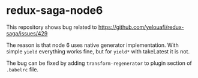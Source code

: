 # redux-saga-node6
This repository shows bug related to https://github.com/yelouafi/redux-saga/issues/429

The reason is that node 6 uses native generator implementation.
With simple `yield` everything works fine, but for `yield*` with takeLatest it is not.

The bug can be fixed by adding `transform-regenerator` to plugin section of `.babelrc` file.
